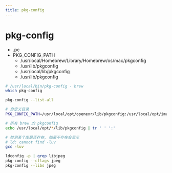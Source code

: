 ```yaml
---
title: pkg-config
---
```


# pkg-config

- .pc
- PKG_CONFIG_PATH
  - /usr/local/Homebrew/Library/Homebrew/os/mac/pkgconfig
  - /usr/lib/pkgconfig
  - /usr/local/lib/pkgconfig
  - /usr/lib/pkgconfig

```bash
# /usr/local/bin/pkg-config - brew
which pkg-config

pkg-config --list-all

# 自定义目录
PKG_CONFIG_PATH=/usr/local/opt/openexr/lib/pkgconfig:/usr/local/opt/imath/lib/pkgconfig pkg-config --libs OpenEXR

# 所有 brew 的 pkgconfig
echo /usr/local/opt/*/lib/pkgconfig | tr ' ' ':'

# 检测某个库是否存在, 如果不存在会显示
# ld: cannot find -luv
gcc -luv

ldconfig -p | grep libjpeg
pkg-config --cflags jpeg
pkg-config --libs jpeg
```
